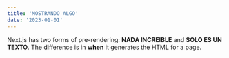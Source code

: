 ```yaml
---
title: 'MOSTRANDO ALGO'
date: '2023-01-01'
---
```


Next.js has two forms of pre-rendering: **NADA INCREIBLE** and **SOLO ES UN TEXTO**. The difference is in **when** it generates the HTML for a page.
